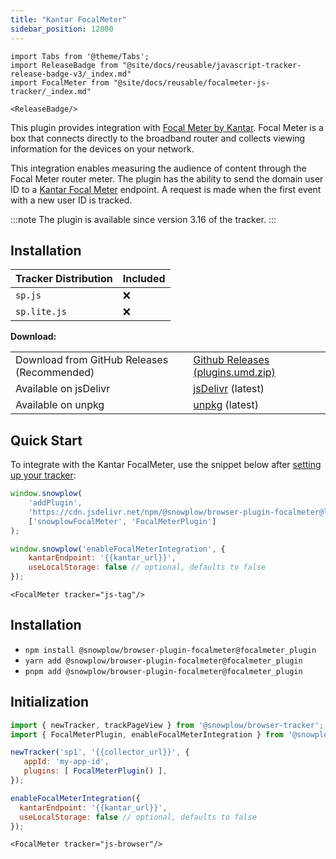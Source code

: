 ```yaml
---
title: "Kantar FocalMeter"
sidebar_position: 12000
---
```


```mdx-code-block
import Tabs from '@theme/Tabs';
import ReleaseBadge from "@site/docs/reusable/javascript-tracker-release-badge-v3/_index.md"
import FocalMeter from "@site/docs/reusable/focalmeter-js-tracker/_index.md"

<ReleaseBadge/>
```

This plugin provides integration with [Focal Meter by Kantar](https://www.virtualmeter.co.uk/focalmeter).
Focal Meter is a box that connects directly to the broadband router and collects viewing information for the devices on your network.

This integration enables measuring the audience of content through the Focal Meter router meter.
The plugin has the ability to send the domain user ID to a [Kantar Focal Meter](https://www.virtualmeter.co.uk/focalmeter) endpoint.
A request is made when the first event with a new user ID is tracked.

:::note
The plugin is available since version 3.16 of the tracker.
:::

<Tabs groupId="platform" queryString>
  <TabItem value="js" label="JavaScript (tag)" default>

## Installation

| Tracker Distribution | Included |
| --- | --- |
| `sp.js` | ❌ |
| `sp.lite.js` | ❌ |

**Download:**

<table><tbody><tr><td>Download from GitHub Releases (Recommended)</td><td><a href="https://github.com/snowplow/snowplow-javascript-tracker/releases">Github Releases (plugins.umd.zip)</a></td></tr><tr><td>Available on jsDelivr</td><td><a href="https://cdn.jsdelivr.net/npm/@snowplow/browser-plugin-focalmeter@latest/dist/index.umd.min.js">jsDelivr</a> (latest)</td></tr><tr><td>Available on unpkg</td><td><a href="https://unpkg.com/@snowplow/browser-plugin-focalmeter@latest/dist/index.umd.min.js">unpkg</a> (latest)</td></tr></tbody></table>

## Quick Start

To integrate with the Kantar FocalMeter, use the snippet below after [setting up your tracker](/docs/collecting-data/collecting-from-own-applications/javascript-trackers/web-tracker/quick-start-guide/index.md):

```javascript
window.snowplow(
    'addPlugin',
    'https://cdn.jsdelivr.net/npm/@snowplow/browser-plugin-focalmeter@latest/dist/index.umd.min.js',
    ['snowplowFocalMeter', 'FocalMeterPlugin']
);

window.snowplow('enableFocalMeterIntegration', {
    kantarEndpoint: '{{kantar_url}}',
    useLocalStorage: false // optional, defaults to false
});
```

```mdx-code-block
<FocalMeter tracker="js-tag"/>
```

  </TabItem>
  <TabItem value="browser" label="Browser (npm)">

## Installation

- `npm install @snowplow/browser-plugin-focalmeter@focalmeter_plugin`
- `yarn add @snowplow/browser-plugin-focalmeter@focalmeter_plugin`
- `pnpm add @snowplow/browser-plugin-focalmeter@focalmeter_plugin`

## Initialization

```javascript
import { newTracker, trackPageView } from '@snowplow/browser-tracker';
import { FocalMeterPlugin, enableFocalMeterIntegration } from '@snowplow/browser-plugin-focalmeter';

newTracker('sp1', '{{collector_url}}', { 
   appId: 'my-app-id', 
   plugins: [ FocalMeterPlugin() ],
});

enableFocalMeterIntegration({
  kantarEndpoint: '{{kantar_url}}',
  useLocalStorage: false // optional, defaults to false
});
```

```mdx-code-block
<FocalMeter tracker="js-browser"/>
```

  </TabItem>
</Tabs>
